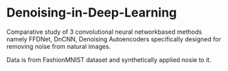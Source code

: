 # Denoising-in-Deep-Learning
Comparative study of 3 convolutional neural networkbased methods namely FFDNet, DnCNN, Denoising Autoencoders specifically designed for removing noise from
natural images.

Data is from FashionMNIST dataset and synthetically applied nosie to it.
